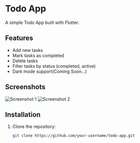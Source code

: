 # Todo App

A simple Todo App built with Flutter.

## Features

- Add new tasks
- Mark tasks as completed
- Delete tasks
- Filter tasks by status (completed, active)
- Dark mode support(Coming Soon...)

## Screenshots

![Screenshot 1](screenshots/screenshot1.png)
![Screenshot 2](screenshots/screenshot2.png)

## Installation

1. Clone the repository:

   ```bash
   git clone https://github.com/your-username/todo-app.git

